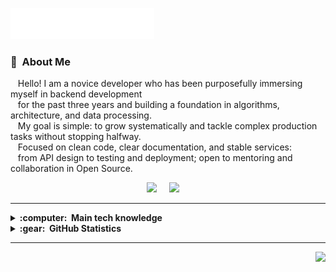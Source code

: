 <img src="images/svg/header.svg"></img>

### :space_invader: &nbsp;About Me

&nbsp;&nbsp;&nbsp;Hello! I am a novice developer who has been purposefully immersing myself in backend development \
&nbsp;&nbsp;&nbsp;for the past three years and building a foundation in algorithms, architecture, and data processing. \
&nbsp;&nbsp;&nbsp;My goal is simple: to grow systematically and tackle complex production tasks without stopping halfway.\
&nbsp;&nbsp;&nbsp;Focused on clean code, clear documentation, and stable services: \
&nbsp;&nbsp;&nbsp;from API design to testing and deployment; open to mentoring and collaboration in Open Source.

<p align="center">
  <a href="mailto:jenga1l.dev@gmail.com?subject=Olá%20Bruno%20Tacca"><img src="https://img.shields.io/badge/gmail-%23D14836.svg?&style=for-the-badge&logo=gmail&logoColor=white" /></a>&nbsp;&nbsp;&nbsp;&nbsp;
  <a href="https://t.me/jenga1"><img src="https://img.shields.io/badge/Telegram-2CA5E0?style=for-the-badge&logo=telegram&logoColor=white" /></a>&nbsp;&nbsp;&nbsp;&nbsp;
</p>

<hr/>

<details>
  <summary><b>:computer: &nbsp;Main tech knowledge</b></summary>
  <br/>

![C#](https://img.shields.io/badge/C%23-512BD4.svg?&style=flat&logo=.net&logoColor-3776AB.svg?&style=flat&logo=python&logo-00ADD8.svg?&style=flat&logo=go&logoColor=style=flat&logo=.net&logoColor=white)&nbsp;
![Python](https://img.shields.io/badge/PYTHON-3776AB.svg?&style=flat&logo=python&logoColor=white)&nbsp;
![Golang](https://img.shields.io/badge/GOLANG-00ADD8.svg?&style=flat&logo=go&logoColor=white)&nbsp;
![HTML5](https://img.shields.io/badge/HTML5-E34F26.svg?&style=flat&logo=html5&logoColor=white)&nbsp;
![CSS](https://img.shields.io/badge/CSS-%231572B6.svg?&style=flat&logo=css&logoColor=white)&nbsp;
![JavaScript](https://img.shields.io/badge/JAVASCRIPT-323330.svg?&style=flat&logo=javascript&logoColor=%23F7DF1E)&nbsp;\
![TypeScript](https://img.shields.io/badge/TYPESCRIPT-%23007ACC.svg?&style=flat&logo=typescript&logoColor=white)&nbsp;
![Git](https://img.shields.io/badge/GIT-%23F05033.svg?&style=flat&logo=git&logoColor=white)&nbsp;
![GitHub](https://img.shields.io/badge/GITHUB-%23121011.svg?&style=flat&logo=github&logoColor=white)&nbsp;
![SQLite](https://img.shields.io/badge/SQLITE-003B57.svg?&style=flat&logo=sqlite&logoColor=white)&nbsp;
![LINUX](https://img.shields.io/badge/LINUX-FCC624?style=flat-square&logo=linux&logoColor=black)&nbsp;
![VSCode](https://img.shields.io/badge/VSCODE-007ACC.svg?&style=flat&logo=visual-studio-code)&nbsp;

</details>


<details>
  <summary><b>:gear: &nbsp;GitHub Statistics</b></summary>
  <br/>
    <p align="center">
        <img height="137px" src="https://github-readme-streak-stats.herokuapp.com?user=jenga1l&theme=nord&hide_border=true&border_radius=15" />
    </p>
    <p align="center">
        <img height="137px" src="https://github-readme-stats.vercel.app/api?username=jenga1l&hide_title=true&hide_border=true&show_icons=true&include_all_commits=true&count_private=true&line_height=21&theme=nord&border_radius=15" />
    </p>
</details>

<hr/>



<p align="right">
<img src="https://komarev.com/ghpvc/?username=jenga1l&style=plastic&label=Views"><img>

</p>








